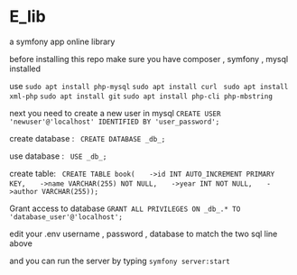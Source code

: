# E_lib
a symfony app online library 



before installing this repo make sure you have composer , symfony , mysql installed 

use ` sudo apt install php-mysql `
    ` sudo apt install curl `
    ` sudo apt install xml-php`
    ` sudo apt install git ` 
    ` sudo apt install php-cli php-mbstring `

next you need to  create a new user in mysql 
    `CREATE USER 'newuser'@'localhost' IDENTIFIED BY 'user_password';`

create database :
    ` CREATE DATABASE _db_;`
 
use database :
    ` USE _db_;`
 
 
create table:
    ` CREATE TABLE book(`
    `   ->id INT AUTO_INCREMENT PRIMARY KEY,`
    `   ->name VARCHAR(255) NOT NULL,`
    `   ->year INT NOT NULL,`
    `   ->author VARCHAR(255));`
    


Grant access to database 
    `GRANT ALL PRIVILEGES ON _db_.* TO 'database_user'@'localhost';`
    
 
    
    

edit your .env username , password , database to match the two sql line above


and you can run the server by typing `symfony server:start`
